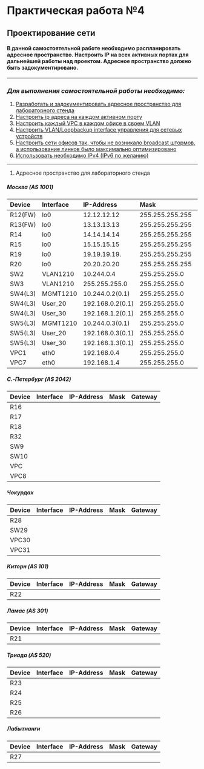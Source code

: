 # Практическая работа №4
## Проектирование сети
#### В данной самостоятельной работе необходимо распланировать адресное пространство. Настроить IP на всех активных портах для дальнейшей работы над проектом. Адресное пространство должно быть задокументировано.
------------
### *Для выполнения самостоятельной работы необходимо:*
1. [Разработать и задокументировать адресное пространство для лабораторного стенда](#создание-сети-и-настройка-основных-параметров-устройства)
2. [Настроить ip адреса на каждом активном порту](#создание-сети-и-настройка-основных-параметров-устройства)
3. [Настроить каждый VPC в каждом офисе в своем VLAN](#создание-сети-и-настройка-основных-параметров-устройства)
4. [Настроить VLAN/Loopbackup interface управления для сетевых устройств](#создание-сети-и-настройка-основных-параметров-устройства)
5. [Настроить сети офисов так, чтобы не возникало broadcast штормов, а использование линков было максимально оптимизировано](#создание-сети-и-настройка-основных-параметров-устройства)
6. [Использовать необходимо IPv4 (IPv6 по желанию)](#создание-сети-и-настройка-основных-параметров-устройства)
------------
1. Адресное пространство для лабораторного стенда
##### ***Москва (AS 1001)***
| Device | Interface | IP-Address | Mask | Gateway |
| :------------ | :------------ | :------------ | :------------ | :------------ |
| R12(FW) | lo0 | 12.12.12.12  | 255.255.255.255 | - |
| R13(FW) | lo0 | 13.13.13.13 | 255.255.255.255 | - |
| R14 | lo0 | 14.14.14.14 | 255.255.255.255 | - |
| R15 | lo0 | 15.15.15.15 | 255.255.255.255 | - |
| R19 | lo0 | 19.19.19.19. | 255.255.255.255 | - |
| R20 | lo0 | 20.20.20.20 | 255.255.255.255 | - |
| SW2 | VLAN1210 | 10.244.0.4 | 255.255.255.0 | 10.244.0.1 |
| SW3 | VLAN1210 | 255.255.255.0 | 255.255.255.0 | 10.244.0.1 |
| SW4(L3) | MGMT1210 | 10.244.0.2(0.1) | 255.255.255.0 | - |
| SW4(L3) | User_20 | 192.168.0.2(0.1) | 255.255.255.0 | - |
| SW4(L3) | User_30 | 192.168.1.2(0.1) | 255.255.255.0 | - |
| SW5(L3) | MGMT1210 | 10.244.0.3(0.1) | 255.255.255.0 | - |
| SW5(L3) | User_20 | 192.168.0.3(0.1) | 255.255.255.0 | - |
| SW5(L3) | User_30 | 192.168.1.3(0.1) | 255.255.255.0 | - |
| VPC1 | eth0 | 192.168.0.4 | 255.255.255.0 | 192.168.0.1 |
| VPC7 | eth0 | 192.168.1.4 | 255.255.255.0 | 192.168.1.1 |

##### ***C.-Петербург (AS 2042)***
| Device | Interface | IP-Address | Mask | Gateway |
| :------------ | :------------ | :------------ | :------------ | :------------ |
| R16 |   |   |   |   |
| R17 |   |   |   |   |
| R18 |   |   |   |   |
| R32 |   |   |   |   |
| SW9 |   |   |   |   |
| SW10 |   |   |   |   |
| VPC |   |   |   |   |
| VPC8 |   |   |   |   |

##### ***Чокурдах***
| Device | Interface | IP-Address | Mask | Gateway |
| :------------ | :------------ | :------------ | :------------ | :------------ |
| R28 |   |   |   |   |
| SW29 |   |   |   |   |
| VPC30 |   |   |   |   |
| VPC31 |   |   |   |   |

##### ***Киторн (AS 101)***
| Device | Interface | IP-Address | Mask | Gateway |
| :------------ | :------------ | :------------ | :------------ | :------------ |
| R22 |   |   |   |   |

##### ***Ламас (AS 301)***
| Device | Interface | IP-Address | Mask | Gateway |
| :------------ | :------------ | :------------ | :------------ | :------------ |
| R21 |   |   |   |   |

##### ***Триада (AS 520)***
| Device | Interface | IP-Address | Mask | Gateway |
| :------------ | :------------ | :------------ | :------------ | :------------ |
| R23 |   |   |   |   |
| R24 |   |   |   |   |
| R25 |   |   |   |   |
| R26 |   |   |   |   |

##### ***Лабытнанги***
| Device | Interface | IP-Address | Mask | Gateway |
| :------------ | :------------ | :------------ | :------------ | :------------ |
| R27 |   |   |   |   |
